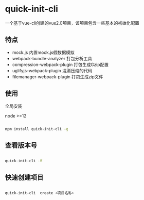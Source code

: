 # quick-init-cli

一个基于vue-cli创建的vue2.0项目，该项目包含一些基本的初始化配置


## 特点

- mock.js 内置mock.js假数据模拟
- webpack-bundle-analyzer 打包分析工具
- compression-webpack-plugin 打包生成Gzip配置
- uglifyjs-webpack-plugin 混淆压缩的代码
- filemanager-webpack-plugin 打包生成zip文件

## 使用

全局安装

node >=12

```bash

npm install quick-init-cli -g

```

## 查看版本号

```bash

quick-init-cli -V

```

## 快速创建项目

```bash

quick-init-cli  create <项目名称>

```